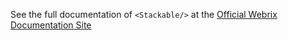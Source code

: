 See the full documentation of `<Stackable/>` at the 
[Official Webrix Documentation Site](https://webrix.amdocs.com/docs/components/stackable)